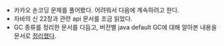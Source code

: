 * 카카오 손코딩 문제를 풀어봤다. 어려워서 다음에 계속하려고 한다.
* 자바의 신 22장과 관련 api 문서를 조금 읽었다.
* GC 종류를 정리한 문서를 다듬고, 버전별 java default GC에 대해 알아본 내용을 문서로 [정리했다](https://github.com/rogarithm/TIL/blob/main/Java/GC_Oracle.md).
